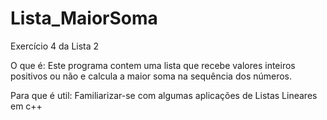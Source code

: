 # Lista_MaiorSoma
Exercício 4  da Lista 2

O que é: Este programa contem uma lista que recebe 
valores inteiros positivos ou não e calcula 
a maior soma na sequência dos números.

Para que é util: Familiarizar-se com algumas aplicações
de Listas Lineares em c++
